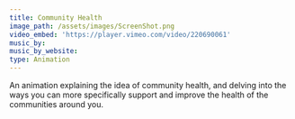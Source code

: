 ```yaml
---
title: Community Health
image_path: /assets/images/ScreenShot.png
video_embed: 'https://player.vimeo.com/video/220690061'
music_by:
music_by_website:
type: Animation
---
```



An animation explaining the idea of community health, and delving into the ways you can more specifically support and improve the health of the communities around you.